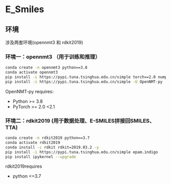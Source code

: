 # E_Smiles

## 环境

涉及两套环境(opennmt3 和 rdkit2019)

### 环境一：opennmt3 （用于训练和推理）

```bash
conda create -n opennmt3 python==3.8
conda activate opennmt3
pip install -i https://pypi.tuna.tsinghua.edu.cn/simple torch==2.0 numpy transformers pandas tqdm
pip install -i https://pypi.tuna.tsinghua.edu.cn/simple -U OpenNMT-py
```

OpenNMT-py requires:

- Python >= 3.8
- PyTorch >= 2.0 <2.1

### 环境二：rdkit2019 (用于数据处理、E-SMILES拼接回SMILES、TTA)

```bash
conda create -n rdkit2019 python==3.7
conda activate rdkit2019
conda install -c rdkit rdkit=2019.03.2 -y
pip install -i https://pypi.tuna.tsinghua.edu.cn/simple epam.indigo
pip install ipykernel --upgrade
```

rdkit2019requires

- python <=3.7
